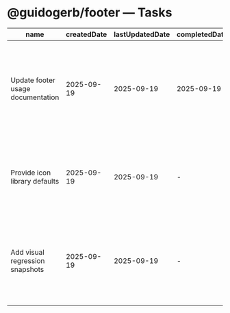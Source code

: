 # @guidogerb/footer — Tasks

| name                              | createdDate | lastUpdatedDate | completedDate | status   | description                                                                                  |
| --------------------------------- | ----------- | --------------- | ------------- | -------- | -------------------------------------------------------------------------------------------- |
| Update footer usage documentation | 2025-09-19  | 2025-09-19      | 2025-09-19    | complete | README now covers brand metadata, grouped links, and testing commands for the shared footer. |
| Provide icon library defaults     | 2025-09-19  | 2025-09-19      | -             | todo     | Bundle a curated set of accessible SVG icons for social links and legal callouts.            |
| Add visual regression snapshots   | 2025-09-19  | 2025-09-19      | -             | todo     | Capture baseline screenshots to ensure layout consistency across tenant theme overrides.     |
